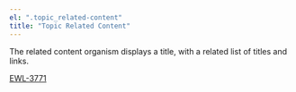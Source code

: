 ```yaml
---
el: ".topic_related-content"
title: "Topic Related Content"
---
```


The related content organism displays a title, with a related list of titles and links.

[EWL-3771](https://issues.ama-assn.org/browse/EWL-3771)
